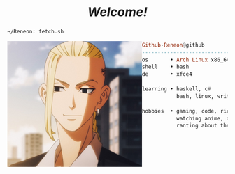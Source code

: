 <h1 align="center">
  <i>Welcome!</i>
</h1>


  ```sh
  ~/Reneon: fetch.sh
  ```

  <img align="left" src="https://raw.githubusercontent.com/Github-Reneon/Github-Reneon/main/draken.jpg" width="308" />

  ```haskell
  Github-Reneon@github
  ------------------------------
  os       • Arch Linux x86_64
  shell    • bash
  de       • xfce4

  learning • haskell, c#
             bash, linux, writing.
  
  hobbies  • gaming, code, ricing,
  		     watching anime, drink coffee,
  		     ranting about the government.
  
```
